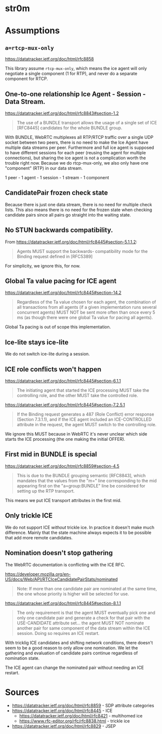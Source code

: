str0m
=====

# Assumptions

## `a=rtcp-mux-only`

https://datatracker.ietf.org/doc/html/rfc8858

This library assume `rtcp-mux-only`, which means the ice agent will only negotiate a single
component (1 for RTP), and never do a separate component for RTCP.

## One-to-one relationship Ice Agent - Session - Data Stream.

https://datatracker.ietf.org/doc/html/rfc8843#section-1.2

> The use of a BUNDLE transport allows the usage of a single set of ICE
> [RFC8445] candidates for the whole BUNDLE group.

With BUNDLE, WebRTC multiplexes all RTP/RTCP traffic over a single UDP socket between two peers, 
there is no need to make the Ice Agent have multiple data streams per peer. Furthermore
and full ice agent is supposed to have different sessions for each peer (reusing the agent for
multiple connections), but sharing the ice agent is not a complication worth the trouble
right now. Because we do rtcp-mux-only, we also only have one "component" (RTP) in
our data stream.

1 peer - 1 agent - 1 session - 1 stream - 1 component

## CandidatePair frozen check state

Because there is just one data stream, there is no need for multiple check lists. This 
also means there is no need for the frozen state when checking candidate pairs since all
pairs go straight into the waiting state.

## No STUN backwards compatibility.

From https://datatracker.ietf.org/doc/html/rfc8445#section-5.1.1.2:

> Agents MUST support the backwards-
> compatibility mode for the Binding request defined in [RFC5389]

For simplicity, we ignore this, for now.

## Global Ta value pacing for ICE agent

https://datatracker.ietf.org/doc/html/rfc8445#section-14.2

> Regardless of the Ta value chosen for each agent, the combination of
> all transactions from all agents (if a given implementation runs
> several concurrent agents) MUST NOT be sent more often than once
> every 5 ms (as though there were one global Ta value for pacing all
> agents).

Global Ta pacing is out of scope this implementation.

## Ice-lite stays ice-lite

We do not switch ice-lite during a session.

## ICE role conflicts won't happen

https://datatracker.ietf.org/doc/html/rfc8445#section-6.1.1

> The initiating agent that started the ICE processing MUST take the 
> controlling role, and the other MUST take the controlled role.

https://datatracker.ietf.org/doc/html/rfc8445#section-7.2.5.1

> If the Binding request generates a 487 (Role Conflict) error response
> (Section 7.3.1.1), and if the ICE agent included an ICE-CONTROLLED
> attribute in the request, the agent MUST switch to the controlling
> role.

We ignore this MUST because in WebRTC it's never unclear which side starts
the ICE processing (the one making the initial OFFER).

## First mid in BUNDLE is special

https://datatracker.ietf.org/doc/html/rfc8859#section-4.5

> This is due to the BUNDLE grouping semantic
> [RFC8843], which mandates that the values from the "m=" line
> corresponding to the mid appearing first on the "a=group:BUNDLE" line
> be considered for setting up the RTP transport.

This means we put ICE transport attributes in the first mid.

## Only trickle ICE

We do not support ICE _without_ trickle ice. In practice it doesn't make 
much difference. Mainly that the state machine always expects it to be
possible that add more remote candidates.

## Nomination doesn't stop gathering

The WebRTC documentation is conflicting with the ICE RFC. 

https://developer.mozilla.org/en-US/docs/Web/API/RTCIceCandidatePairStats/nominated

> Note: If more than one candidate pair are nominated at the same time, 
> the one whose priority is higher will be selected for use.

https://datatracker.ietf.org/doc/html/rfc8445#section-8.1.1

> The only requirement is that the agent MUST eventually pick one and only 
> one candidate pair and generate a check for that pair with the USE-CANDIDATE 
> attribute set... the agent MUST NOT nominate another pair for same component
> of the data stream within the ICE session.  Doing so requires an ICE restart.

With tricklig ICE candidates and shifting network conditions, there doesn't
seem to be a good reason to only allow one nomination. We let the gathering
and evaluation of candidate pairs continue regardless of nomination state.

The ICE agent can change the nominated pair without needing an ICE restart.

# Sources

* https://datatracker.ietf.org/doc/html/rfc8859 - SDP attribute categories
* https://datatracker.ietf.org/doc/html/rfc8445 - ICE
    * https://datatracker.ietf.org/doc/html/rfc8421 - multihomed ice
    * https://www.rfc-editor.org/rfc/rfc8838.html - trickle ice
* https://datatracker.ietf.org/doc/html/rfc8829 - JSEP
